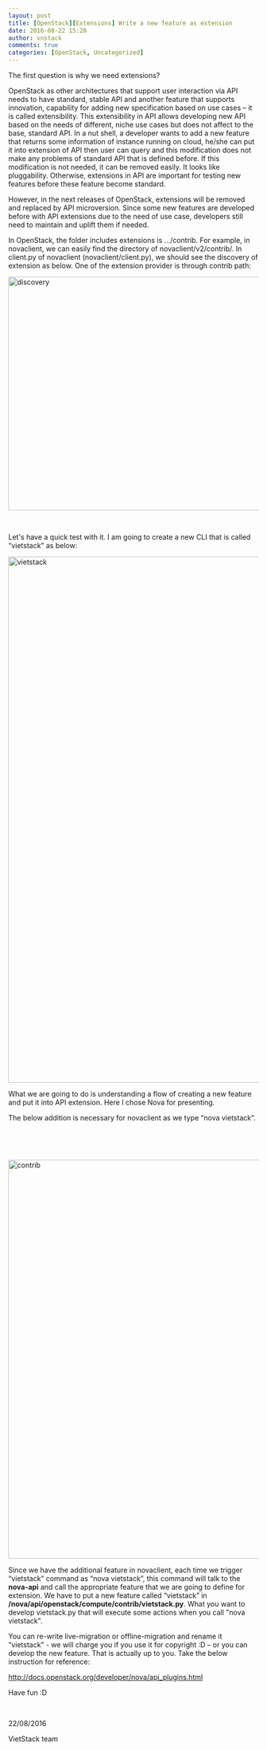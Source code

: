 ```yaml
---
layout: post
title: [OpenStack][Extensions] Write a new feature as extension
date: 2016-08-22 15:20
author: vnstack
comments: true
categories: [OpenStack, Uncategorized]
---
```

The first question is why we need extensions?

OpenStack as other architectures that support user interaction via API needs to have standard, stable API and another feature that supports innovation, capability for adding new specification based on use cases – it is called extensibility. This extensibility in API allows developing new API based on the needs of different, niche use cases but does not affect to the base, standard API. In a nut shell, a developer wants to add a new feature that returns some information of instance running on cloud, he/she can put it into extension of API then user can query and this modification does not make any problems of standard API that is defined before. If this modification is not needed, it can be removed easily. It looks like pluggability. Otherwise, extensions in API are important for testing new features before these feature become standard.

However, in the next releases of OpenStack, extensions will be removed and replaced by API microversion. Since some new features are developed before with API extensions due to the need of use case, developers still need to maintain and uplift them if needed.

In OpenStack, the folder includes extensions is …/contrib. For example, in novaclient, we can easily find the directory of novaclient/v2/contrib/. In client.py of novaclient (novaclient/client.py), we should see the discovery of extension as below. One of the extension provider is through contrib path:

<img class="alignnone size-full wp-image-880" src="https://vietstack.files.wordpress.com/2016/08/discovery.png" alt="discovery" width="1300" height="469" />

&nbsp;

Let's have a quick test with it. I am going to create a new CLI that is called “vietstack” as below:

<img class="alignnone size-full wp-image-868" src="https://vietstack.files.wordpress.com/2016/08/vietstack.png" alt="vietstack" width="1855" height="1056" />

What we are going to do is understanding a flow of creating a new feature and put it into API extension. Here I chose Nova for presenting.

The below addition is necessary for novaclient as we type “nova vietstack”.

&nbsp;

&nbsp;

<img class="alignnone size-full wp-image-877" src="https://vietstack.files.wordpress.com/2016/08/contrib.png" alt="contrib" width="1300" height="801" />

Since we have the additional feature in novaclient, each time we trigger “vietstack” command as “nova vietstack”, this command will talk to the <strong>nova-api</strong> and call the appropriate feature that we are going to define for extension. We have to put a new feature called “vietstack” in <strong>/nova/api/openstack/compute/contrib/vietstack.py</strong>. What you want to develop vietstack.py that will execute some actions when you call "nova vietstack".

You can re-write live-migration or offline-migration and rename it “vietstack” - we will charge you if you use it for copyright :D – or you can develop the new feature. That is actually up to you. Take the below instruction for reference:

http://docs.openstack.org/developer/nova/api_plugins.html

Have fun :D

&nbsp;

22/08/2016

VietStack team

<h6></h6>

